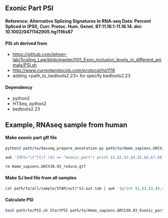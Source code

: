 ## Exonic Part PSI
#### Reference: Alternative Splicing Signatures in RNA-seq Data: Percent Spliced in (PSI), Curr. Protoc. Hum. Genet. 87:11.16.1-11.16.14. doi: 10.1002/0471142905.hg1116s87
#### PSI.sh derived from 
- https://github.com/lehner-lab/Scaling_Law/blob/master/001_Exon_inclusion_levels_in_different_animals/PSI.sh
- http://www.currentprotocols.com/protocol/hg1116
- adding <path_to_bedtools2.23> for specify bedtools2.23

#### Dependency
- python2
- HTSeq, python2
- bedtools2.23

## Example, RNAseq sample from human
#### Make exonic part gff file
```bash
python2 path/to/dexseq_prepare_annotation.py path/to/Homo_sapiens.GRCh38.93.gtf Homo_sapiens.GRCh38.93_reduce.gtf

awk '{OFS="\t"}{if ($3 == "exonic_part") print $1,$2,$3,$4,$5,$6,$7,$8,$14":"$12}' Homo_sapiens.GRCh38.93_reduce.gtf | sed 's=[";]==g' > Homo_sapiens.GRCh38.93_Exonic_part.gff

rm Homo_sapiens.GRCh38.93_reduce.gtf
```

#### Make SJ bed file from all samples
```bash
cat path/to/all/sample/STAR/out/*SJ.out.tab | awk '{print $1,$2,$3,$4,$5,$6,$7}' | sort -u | awk 'BEGIN{OFS="\t"}{print $1, $2-20-1, $3+20, "JUNCBJ"NR, $7, ($4 == 1)? "+":"-",$2-20-1, $3+20, "255,0,0", 2, "20,20", "0,300" }'  > junctions.bed
```

#### Calculate PSI
```bash
bash path/to/PSI.sh StartPSI path/to/Homo_sapiens.GRCh38.93_Exonic_part.gff <reads_length> example_1.bam junctions.bed example_1
```

